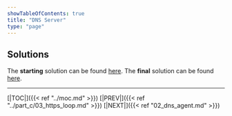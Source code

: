 ```yaml
---
showTableOfContents: true
title: "DNS Server"
type: "page"
---
```

## Solutions
The **starting** solution can be found [here](https://github.com/faanross/workshop_antisyphon_18092025/tree/main/Lesson06_Begin).
The **final** solution can be found [here](https://github.com/faanross/workshop_antisyphon_18092025/tree/main/Lesson06_Done).

___
[|TOC|]({{< ref "../moc.md" >}})
[|PREV|]({{< ref "../part_c/03_https_loop.md" >}})
[|NEXT|]({{< ref "02_dns_agent.md" >}})